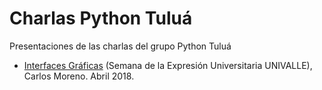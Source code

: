 # Charlas Python Tuluá

Presentaciones de las charlas del grupo Python Tuluá

* [Interfaces Gráficas](https://github.com/PythonTulua/charlas_python_tulua/blob/master/Charla1-Expresi%C3%B3nUniv..pdf) (Semana de la Expresión Universitaria UNIVALLE), Carlos Moreno. Abril 2018.
